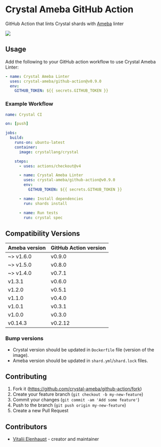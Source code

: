 # Crystal Ameba GitHub Action

GitHub Action that lints Crystal shards with [Ameba](https://github.com/crystal-ameba/ameba) linter

![](https://github.com/crystal-ameba/github-action/raw/master/assets/sample.png)

## Usage

Add the following to your GitHub action workflow to use Crystal Ameba Linter:

``` yaml
- name: Crystal Ameba Linter
  uses: crystal-ameba/github-action@v0.9.0
  env:
    GITHUB_TOKEN: ${{ secrets.GITHUB_TOKEN }}
```

### Example Workflow

``` yaml
name: Crystal CI

on: [push]

jobs:
  build:
    runs-on: ubuntu-latest
    container:
      image: crystallang/crystal

    steps:
      - uses: actions/checkout@v4

      - name: Crystal Ameba Linter
        uses: crystal-ameba/github-action@v0.9.0
        env:
          GITHUB_TOKEN: ${{ secrets.GITHUB_TOKEN }}

      - name: Install dependencies
        run: shards install

      - name: Run tests
        run: crystal spec
```

## Compatibility Versions

| Ameba version | GitHub Action version |
|---------------|-----------------------|
| ~> v1.6.0     | v0.9.0                |
| ~> v1.5.0     | v0.8.0                |
| ~> v1.4.0     | v0.7.1                |
| v1.3.1        | v0.6.0                |
| v1.2.0        | v0.5.1                |
| v1.1.0        | v0.4.0                |
| v1.0.1        | v0.3.1                |
| v1.0.0        | v0.3.0                |
| v0.14.3       | v0.2.12               |

### Bump versions

* Crystal version should be updated in `Dockerfile` file (version of the image).
* Ameba version should be updated in `shard.yml`/`shard.lock` files.

## Contributing

1. Fork it (<https://github.com/crystal-ameba/github-action/fork>)
2. Create your feature branch (`git checkout -b my-new-feature`)
3. Commit your changes (`git commit -am 'Add some feature'`)
4. Push to the branch (`git push origin my-new-feature`)
5. Create a new Pull Request

## Contributors

- [Vitalii Elenhaupt](https://github.com/veelenga) - creator and maintainer
